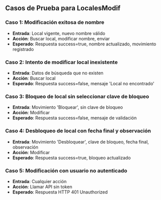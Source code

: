 ## Casos de Prueba para LocalesModif

### Caso 1: Modificación exitosa de nombre
- **Entrada**: Local vigente, nuevo nombre válido
- **Acción**: Buscar local, modificar nombre, enviar
- **Esperado**: Respuesta success=true, nombre actualizado, movimiento registrado

### Caso 2: Intento de modificar local inexistente
- **Entrada**: Datos de búsqueda que no existen
- **Acción**: Buscar local
- **Esperado**: Respuesta success=false, mensaje 'Local no encontrado'

### Caso 3: Bloqueo de local sin seleccionar clave de bloqueo
- **Entrada**: Movimiento 'Bloquear', sin clave de bloqueo
- **Acción**: Modificar
- **Esperado**: Respuesta success=false, mensaje de validación

### Caso 4: Desbloqueo de local con fecha final y observación
- **Entrada**: Movimiento 'Desbloquear', clave de bloqueo, fecha final, observación
- **Acción**: Modificar
- **Esperado**: Respuesta success=true, bloqueo actualizado

### Caso 5: Modificación con usuario no autenticado
- **Entrada**: Cualquier acción
- **Acción**: Llamar API sin token
- **Esperado**: Respuesta HTTP 401 Unauthorized
